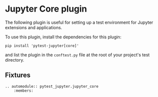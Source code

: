 # Jupyter Core plugin

The following plugin is useful for setting up a test environment for Jupyter extensions and applications.

To use this plugin, install the dependencies for this plugin:

```
pip install 'pytest-jupyter[core]'
```

and list the plugin in the `conftest.py` file at the root of your project's test directory.

## Fixtures

```{eval-rst}
.. automodule:: pytest_jupyter.jupyter_core
    :members:
```
